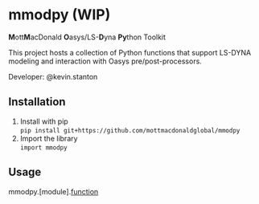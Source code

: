 # mmodpy (WIP)

**M**ott**M**acDonald **O**asys/LS-**D**yna **Py**thon Toolkit

This project hosts a collection of Python functions that support LS-DYNA modeling and interaction with Oasys pre/post-processors.

Developer: @kevin.stanton

## Installation

1. Install with pip <br />
`pip install git+https://github.com/mottmacdonaldglobal/mmodpy`
2. Import the library <br />
`import mmodpy`

## Usage
mmodpy.[module].[function](args)

